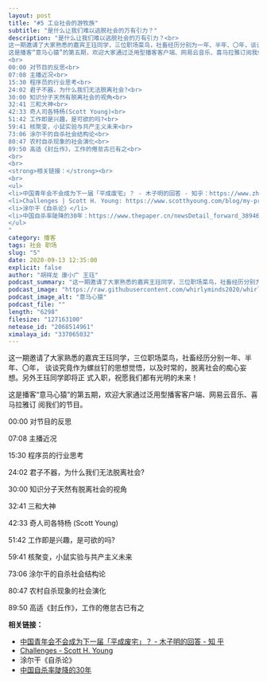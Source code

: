 ```yaml
---
layout: post
title: "#5 工业社会的游牧族"
subtitle: "是什么让我们难以逃脱社会的万有引力？"
description: "是什么让我们难以逃脱社会的万有引力？<br>
这一期邀请了大家熟悉的嘉宾王珏同学，三位职场菜鸟，社畜经历分别为一年、半年、〇年，谈谈究竟作为螺丝钉的思想觉悟，以及时常的，脱离社会的痴心妄想。另外王珏同学即将正式入职，祝愿我们都有光明的未来！<br>
这是播客“意马心猿”的第五期，欢迎大家通过泛用型播客客户端、网易云音乐、喜马拉雅订阅我们的节目。<br>
<br>
00:00 对节目的反思<br>
07:08 主播近况<br>
15:30 程序员的行业思考<br>
24:02 君子不器，为什么我们无法脱离社会?<br>
30:00 知识分子天然有脱离社会的视角<br>
32:41 三和大神<br>
42:33 奇人司各特杨(Scott Young)<br>
51:42 工作即是兴趣，是可欲的吗?<br>
59:41 核聚变，小鼠实验与共产主义未来<br>
73:06 涂尔干的自杀社会结构论<br>
80:47 农村自杀现象的社会演化<br>
89:50 高适《封丘作》，工作的倦怠古已有之<br>
<br>
<br>
<strong>相关链接：</strong><br>
<br>
<ul>
<li>中国青年会不会成为下一届「平成废宅」？ - 木子明的回答 - 知乎：https://www.zhihu.com/question/394472698/answer/1250113813</li>
<li>Challenges | Scott H. Young: https://www.scotthyoung.com/blog/my-projects</li>
<li>涂尔干《自杀论》</li>
<li>中国自杀率陡降的30年：https://www.thepaper.cn/newsDetail_forward_3894683</li>
</ul>
"
category: 播客
tags: 社会 职场
slug: "5"
date: 2020-09-13 12:35:00 
explicit: false
author: "胡祥龙 康小广 王珏"
podcast_summary: "这一期邀请了大家熟悉的嘉宾王珏同学，三位职场菜鸟，社畜经历分别为一年、半年、〇年，谈谈究竟作为螺丝钉的思想觉悟，以及时常的，脱离社会的痴心妄想。另外王珏同学即将正式入职，祝愿我们都有光明的未来！"
podcast_image: "https://raw.githubusercontent.com/whirlyminds2020/whirlyminds2020.github.io/master/assets/images/logo.png"
podcast_image_alt: "意马心猿"
podcast_file: ""
length: "6298"
filesize: "127163100"
netease_id: "2068514961"
ximalaya_id: "337065032"
---
```


这一期邀请了大家熟悉的嘉宾王珏同学，三位职场菜鸟，社畜经历分别一年、半年、〇年，
谈谈究竟作为螺丝钉的思想觉悟，以及时常的，脱离社会的痴心妄想。另外王珏同学即将正
式入职，祝愿我们都有光明的未来！

这是播客“意马心猿”的第五期，欢迎大家通过泛用型播客客户端、网易云音乐、喜马拉雅订
阅我们的节目。

00:00 对节目的反思

07:08 主播近况

15:30 程序员的行业思考

24:02 君子不器，为什么我们无法脱离社会?

30:00 知识分子天然有脱离社会的视角

32:41 三和大神

42:33 奇人司各特杨 (Scott Young)

51:42 工作即是兴趣，是可欲的吗?

59:41 核聚变，小鼠实验与共产主义未来

73:06 涂尔干的自杀社会结构论

80:47 农村自杀现象的社会演化

89:50 高适《封丘作》，工作的倦怠古已有之


__相关链接：__

- [中国青年会不会成为下一届「平成废宅」？ - 木子明的回答 - 知
  乎](https://www.zhihu.com/question/394472698/answer/1250113813)
- [Challenges - Scott H. Young](https://www.scotthyoung.com/blog/my-projects/)
- 涂尔干《自杀论》
- [中国自杀率陡降的30年](https://www.thepaper.cn/newsDetail_forward_3894683)
